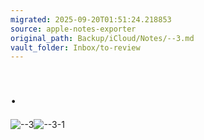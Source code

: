 ```yaml
---
migrated: 2025-09-20T01:51:24.218853
source: apple-notes-exporter
original_path: Backup/iCloud/Notes/--3.md
vault_folder: Inbox/to-review
---
```

# .

![--3](images/--3.png)![--3-1](images/--3-1.png)

